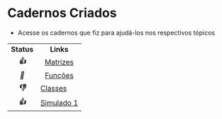 # Cadernos Criados

- Acesse os cadernos que fiz para ajudá-los nos respectivos tópicos

<table align="center">
<tr>
<td colspan = '1' align="center"><strong>Status</strong></td>
<td align = "center" colspan = '1'><strong>Links</strong></td>
</tr>

<tr>
<td align="center"><strong><i> 👍 </i></strong>
</td>
<td align="center"><a href='https://github.com/jAzz-hub/Python_Meca/blob/main/Cadernos/Caderno_de_Matrizes.ipynb':thumbsup: > Matrizes </td>
</tr>
<tr>
<td align="center"><strong><i>🔨</i></strong></td>
<td align="center"> <a href='https://pense-python.caravela.club/03-funcoes/00-funcoes.html':thumbsup: > Funções </td>
</tr>
<tr>
<td align="center"><strong><i>👎</i></strong></td>
<td><a href='https://github.com/jAzz-hub/Python_Meca':thumbsup: > Classes</td>
</tr>

<tr>
<td align="center"><strong><i>👍</i></strong></td>
<td><a href='https://github.com/jAzz-hub/Python_Meca/tree/main/Simulado%201':thumbsup: > Simulado 1</td>
</tr>
  
</table>
